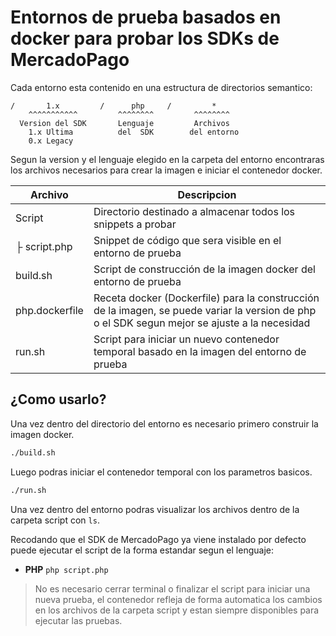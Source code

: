 # Entornos de prueba basados en docker para probar los SDKs de MercadoPago

Cada entorno esta contenido en una estructura de directorios semantico:

```
/       1.x         /      php     /         *
    ^^^^^^^^^^^         ^^^^^^^^         ^^^^^^^^
  Version del SDK       Lenguaje         Archivos 
    1.x Ultima          del  SDK        del entorno
    0.x Legacy
```

Segun la version y el lenguaje elegido en la carpeta del entorno encontraras los archivos necesarios para crear la imagen e iniciar el contenedor docker.

| Archivo           | Descripcion                               	|
|-----	|----------------	|
| Script         	| Directorio destinado a almacenar todos los snippets a probar                               	|
| ├ script.php 	| Snippet de código que sera visible en el entorno de prueba                                 	|
| build.sh       	| Script de construcción de la imagen docker del entorno de prueba                           	|
| php.dockerfile 	| Receta docker (Dockerfile) para la construcción de la imagen, se puede variar la version de php o el SDK segun mejor se ajuste a la necesidad |
| run.sh         	| Script para iniciar un nuevo contenedor temporal basado en la imagen del entorno de prueba 	|

## ¿Como usarlo?

Una vez dentro del directorio del entorno es necesario primero construir la imagen docker.

```bash
./build.sh
```

Luego podras iniciar el contenedor temporal con los parametros basicos.

```bash
./run.sh
```

Una vez dentro del entorno podras visualizar los archivos dentro de la carpeta script con `ls`.

Recodando que el SDK de MercadoPago ya viene instalado por defecto puede ejecutar el script de la forma estandar segun el lenguaje:

- **PHP**   	`php script.php`


> No es necesario cerrar terminal o finalizar el script para iniciar una nueva prueba, el contenedor refleja de forma automatica los cambios en los archivos de la carpeta script y estan siempre disponibles para ejecutar las pruebas.

